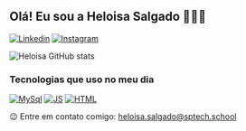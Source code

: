 ## Olá! Eu sou a Heloisa Salgado 🙋🏾‍♀️

[![Linkedin](https://img.shields.io/badge/LinkedIn-0077B5?style=for-the-badge&logo=linkedin&logoColor=white)](https://www.linkedin.com/in/helo-salgado-30a312284/)
[![Instagram](https://img.shields.io/badge/Instagram-E4405F?style=for-the-badge&logo=instagram&logoColor=white)](https://www.instagram.com/helo.slgd/)

![Heloisa GitHub stats](https://github-readme-stats.vercel.app/api?username=HeloSalgado&show_icons=true&theme=material-palenight)

### Tecnologias que uso no meu dia
[![MySql](https://img.shields.io/badge/MySQL-00000F?style=for-the-badge&logo=mysql&logoColor=white)]()
[![JS](https://img.shields.io/badge/JavaScript-F7DF1E?style=for-the-badge&logo=javascript&logoColor=black)]()
[![HTML](https://img.shields.io/badge/HTML5-E34F26?style=for-the-badge&logo=html5&logoColor=white)]()

😉 Entre em contato comigo: [heloisa.salgado@sptech.school](heloisa.salgado@sptech.school)
